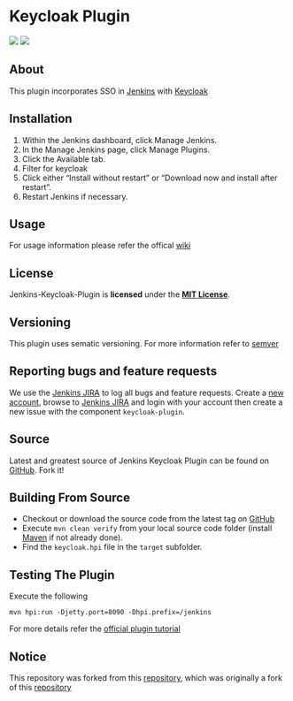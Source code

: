 # Keycloak Plugin

![][ButlerImage] ![][KeycloakLogo]


About
---
This plugin incorporates SSO in [Jenkins] with [Keycloak]


Installation
---
1. Within the Jenkins dashboard, click Manage Jenkins.
2. In the Manage Jenkins page, click Manage Plugins.
3. Click the Available tab.
4. Filter for keycloak
5. Click either “Install without restart” or “Download now and install after restart”.
6. Restart Jenkins if necessary.

Usage
---
For usage information please refer the offical [wiki]

License
---
Jenkins-Keycloak-Plugin is **licensed** under the **[MIT License]**.

Versioning
---
This plugin uses sematic versioning. For more information refer to [semver]

Reporting bugs and feature requests
---
We use the [Jenkins JIRA] to log all bugs and feature requests. Create a [new account], browse to [Jenkins JIRA] and login with your account then create a new issue with the component `keycloak-plugin`.

Source
---
Latest and greatest source of Jenkins Keycloak Plugin can be found on [GitHub]. Fork it!

Building From Source
---
* Checkout or download the source code from the latest tag on [GitHub]
* Execute `mvn clean verify` from your local source code folder (install [Maven] if not already done).
* Find the `keycloak.hpi` file in the `target` subfolder.

Testing The Plugin
---
Execute the following

	mvn hpi:run -Djetty.port=8090 -Dhpi.prefix=/jenkins

For more details refer the [official plugin tutorial](https://wiki.jenkins-ci.org/display/JENKINS/Plugin+tutorial)


Notice
---
This repository was forked from this  [repository](https://www.github.com/devlauer/jenkins-keycloak-plugin), which was originally a fork of this [repository](https://www.github.com/keycloak/jenkins-keycloak-plugin)

[semver]: http://semver.org
[Jenkins]: http://jenkins-ci.org 
[Keycloak]: http://keycloak.jboss.org/
[new account]: https://accounts.jenkins.io/
[ButlerImage]: https://jenkins.io/sites/default/files/jenkins_logo.png
[KeycloakLogo]: https://github.com/keycloak/keycloak/raw/master/themes/src/main/resources/theme/keycloak/welcome/resources/keycloak_logo.png
[Jenkins JIRA]: https://issues.jenkins-ci.org/
[official plugin tutorial]: https://wiki.jenkins-ci.org/display/JENKINS/Plugin+tutorial
[MIT License]: https://github.com/jenkinsci/keycloak-plugin/raw/master/LICENSE
[GitHub]: https://github.com/jenkinsci/keycloak-plugin
[Maven]: http://maven.apache.org
[wiki]: https://wiki.jenkins-ci.org/display/JENKINS/keycloak-plugin